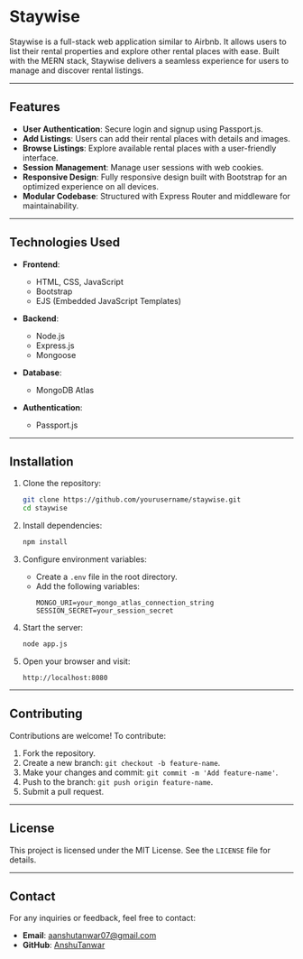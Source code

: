 # Staywise

Staywise is a full-stack web application similar to Airbnb. It allows users to list their rental properties and explore other rental places with ease. Built with the MERN stack, Staywise delivers a seamless experience for users to manage and discover rental listings.

---

## Features

- **User Authentication**: Secure login and signup using Passport.js.
- **Add Listings**: Users can add their rental places with details and images.
- **Browse Listings**: Explore available rental places with a user-friendly interface.   
- **Session Management**: Manage user sessions with web cookies.
- **Responsive Design**: Fully responsive design built with Bootstrap for an optimized experience on all devices.
- **Modular Codebase**: Structured with Express Router and middleware for maintainability.

---

## Technologies Used

- **Frontend**: 
  - HTML, CSS, JavaScript
  - Bootstrap
  - EJS (Embedded JavaScript Templates)

- **Backend**:
  - Node.js
  - Express.js
  - Mongoose

- **Database**: 
  - MongoDB Atlas

- **Authentication**:
  - Passport.js

---

## Installation

1. Clone the repository:
   ```bash
   git clone https://github.com/yourusername/staywise.git
   cd staywise
   ```

2. Install dependencies:
   ```bash
   npm install
   ```

3. Configure environment variables:
   - Create a `.env` file in the root directory.
   - Add the following variables:
     ```
     MONGO_URI=your_mongo_atlas_connection_string
     SESSION_SECRET=your_session_secret
     ```

4. Start the server:
   ```bash
   node app.js
   ```

5. Open your browser and visit:
   ```
   http://localhost:8080
   ```

---

## Contributing

Contributions are welcome! To contribute:

1. Fork the repository.
2. Create a new branch: `git checkout -b feature-name`.
3. Make your changes and commit: `git commit -m 'Add feature-name'`.
4. Push to the branch: `git push origin feature-name`.
5. Submit a pull request.

---

## License

This project is licensed under the MIT License. See the `LICENSE` file for details.

---

## Contact

For any inquiries or feedback, feel free to contact:

- **Email**: aanshutanwar07@gmail.com
- **GitHub**: [AnshuTanwar](https://github.com/AnshuTanwar)
